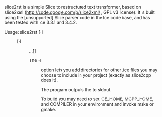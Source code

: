 slice2rst is a simple Slice to restructured text transformer, based on
slice2xml (http://code.google.com/p/slice2xml/ , GPL v3 license).
It is built using the [unsupported] Slice parser code in the Ice code base, and
has been tested with Ice 3.3.1 and 3.4.2.

Usage: slice2rst [-I<dir> [-I<dir> ...]] <slice file>

The -I<dir> option lets you add directories for other .ice files you may
choose to include in your project (exactly as slice2cpp does it).

The program outputs the to stdout.

To build you may need to set ICE_HOME, MCPP_HOME, and COMPILER in your
environment and invoke make or gmake.

